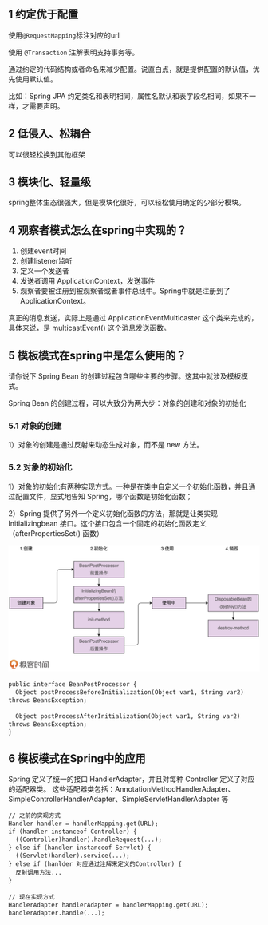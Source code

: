 ## 1 约定优于配置

使用`@RequestMapping`标注对应的url

使用 `@Transaction` 注解表明支持事务等。

通过约定的代码结构或者命名来减少配置。说直白点，就是提供配置的默认值，优先使用默认值。

比如：Spring JPA 约定类名和表明相同，属性名默认和表字段名相同，如果不一样，才需要声明。

## 2 低侵入、松耦合

可以很轻松换到其他框架

## 3 模块化、轻量级

spring整体生态很强大，但是模块化很好，可以轻松使用确定的少部分模块。

## 4 观察者模式怎么在spring中实现的？

1. 创建event时间
2. 创建listener监听
3. 定义一个发送者
4. 发送者调用 ApplicationContext，发送事件
5. 观察者要被注册到被观察者或者事件总线中。Spring中就是注册到了ApplicationContext。

真正的消息发送，实际上是通过 ApplicationEventMulticaster 这个类来完成的，具体来说，是 multicastEvent() 这个消息发送函数。

## 5 模板模式在spring中是怎么使用的？

请你说下 Spring Bean 的创建过程包含哪些主要的步骤。这其中就涉及模板模式。

Spring Bean 的创建过程，可以大致分为两大步：对象的创建和对象的初始化

### 5.1 对象的创建

1）对象的创建是通过反射来动态生成对象，而不是 new 方法。

### 5.2 对象的初始化

1）对象的初始化有两种实现方式。一种是在类中自定义一个初始化函数，并且通过配置文件，显式地告知 Spring，哪个函数是初始化函数；

2）Spring 提供了另外一个定义初始化函数的方法，那就是让类实现 Initializingbean 接口。这个接口包含一个固定的初始化函数定义（afterPropertiesSet() 函数）

![Spring Bean 的整个生命周期](./spring-bean.jpg)


    public interface BeanPostProcessor {
      Object postProcessBeforeInitialization(Object var1, String var2) throws BeansException;
    
      Object postProcessAfterInitialization(Object var1, String var2) throws BeansException;
    }
    
## 6 模板模式在Spring中的应用

Spring 定义了统一的接口 HandlerAdapter，并且对每种 Controller 定义了对应的适配器类。
这些适配器类包括：AnnotationMethodHandlerAdapter、SimpleControllerHandlerAdapter、SimpleServletHandlerAdapter 等


    // 之前的实现方式
    Handler handler = handlerMapping.get(URL);
    if (handler instanceof Controller) {
      ((Controller)handler).handleRequest(...);
    } else if (handler instanceof Servlet) {
      ((Servlet)handler).service(...);
    } else if (hanlder 对应通过注解来定义的Controller) {
      反射调用方法...
    }
    
    // 现在实现方式
    HandlerAdapter handlerAdapter = handlerMapping.get(URL);
    handlerAdapter.handle(...);    